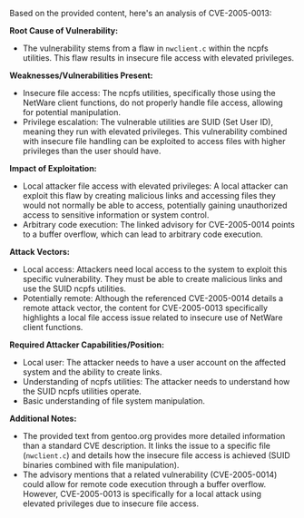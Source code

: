 Based on the provided content, here's an analysis of CVE-2005-0013:

**Root Cause of Vulnerability:**
- The vulnerability stems from a flaw in `nwclient.c` within the ncpfs utilities. This flaw results in insecure file access with elevated privileges.

**Weaknesses/Vulnerabilities Present:**
- Insecure file access: The ncpfs utilities, specifically those using the NetWare client functions, do not properly handle file access, allowing for potential manipulation.
- Privilege escalation: The vulnerable utilities are SUID (Set User ID), meaning they run with elevated privileges. This vulnerability combined with insecure file handling can be exploited to access files with higher privileges than the user should have.

**Impact of Exploitation:**
- Local attacker file access with elevated privileges: A local attacker can exploit this flaw by creating malicious links and accessing files they would not normally be able to access, potentially gaining unauthorized access to sensitive information or system control.
- Arbitrary code execution: The linked advisory for CVE-2005-0014 points to a buffer overflow, which can lead to arbitrary code execution.

**Attack Vectors:**
- Local access: Attackers need local access to the system to exploit this specific vulnerability. They must be able to create malicious links and use the SUID ncpfs utilities.
- Potentially remote: Although the referenced CVE-2005-0014 details a remote attack vector, the content for CVE-2005-0013 specifically highlights a local file access issue related to insecure use of NetWare client functions.

**Required Attacker Capabilities/Position:**
- Local user: The attacker needs to have a user account on the affected system and the ability to create links.
- Understanding of ncpfs utilities: The attacker needs to understand how the SUID ncpfs utilities operate.
- Basic understanding of file system manipulation.

**Additional Notes:**
- The provided text from gentoo.org provides more detailed information than a standard CVE description. It links the issue to a specific file (`nwclient.c`) and details how the insecure file access is achieved (SUID binaries combined with file manipulation).
- The advisory mentions that a related vulnerability (CVE-2005-0014) could allow for remote code execution through a buffer overflow. However, CVE-2005-0013 is specifically for a local attack using elevated privileges due to insecure file access.